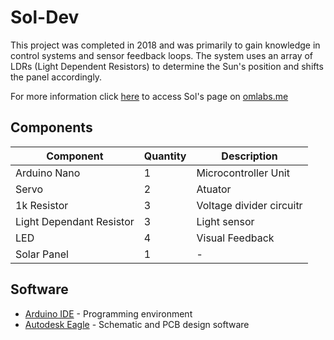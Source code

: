 # Sol-Dev

This project was completed in 2018 and was primarily to gain knowledge in control systems and sensor feedback loops. The system uses an array of LDRs (Light Dependent Resistors) to determine the Sun's position and shifts the panel accordingly.

For more information click [here](https://omanavekar.wixsite.com/ommakes/sol) to access Sol's page on [omlabs.me](www.omlabs.me)

## Components
| Component | Quantity | Description |
| ------ | ------ | ------ |
| Arduino Nano | 1 | Microcontroller Unit |
| Servo | 2 | Atuator |
| 1k Resistor | 3 | Voltage divider circuitr |
| Light Dependant Resistor | 3 | Light sensor
| LED | 4 | Visual Feedback |
| Solar Panel | 1 | - |

## Software
* [Arduino IDE](https://www.arduino.cc/en/main/software) - Programming environment
* [Autodesk Eagle](https://www.autodesk.com/products/eagle/overview?plc=F360&term=1-YEAR&support=ADVANCED&quantity=1) - Schematic and PCB design software
